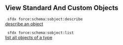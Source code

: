 ## View Standard And Custom Objects



``` sfdx force:schema:sobject:describe```   
 [describe an object](./viewstandardandcustomobjects.md)

``` sfdx force:schema:sobject:list```   
 [list all objects of a type](./viewstandardandcustomobjects.md)

